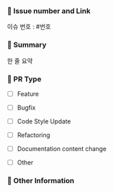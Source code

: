 ### 🍚 Issue number and Link
이슈 번호 : #번호


### 🍞 Summary
한 줄 요약


### 🍳 PR Type
- [ ] Feature
- [ ] Bugfix
- [ ] Code Style Update
- [ ] Refactoring
- [ ] Documentation content change
- [ ] Other


### 🍱 Other Information
